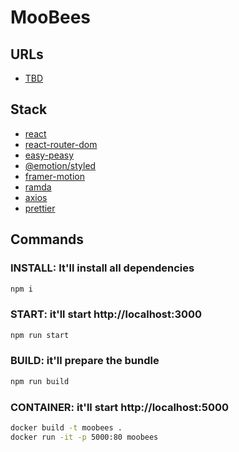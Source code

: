 # MooBees

## URLs

- [TBD]()

## Stack

- [react](https://github.com/facebook/react)
- [react-router-dom](https://reactrouter.com/web/guides/quick-start)
- [easy-peasy](https://easy-peasy.now.sh/)
- [@emotion/styled](https://emotion.sh/docs/styled)
- [framer-motion](https://www.framer.com/api/motion/)
- [ramda](https://ramdajs.com/)
- [axios](https://github.com/axios/axios)
- [prettier](https://github.com/prettier/prettier)

## Commands

### INSTALL: It'll install all dependencies

```bash
npm i
```

### START: it'll start http://localhost:3000

```bash
npm run start
```

### BUILD: it'll prepare the bundle

```bash
npm run build
```

### CONTAINER: it'll start http://localhost:5000

```bash
docker build -t moobees .
docker run -it -p 5000:80 moobees
```
